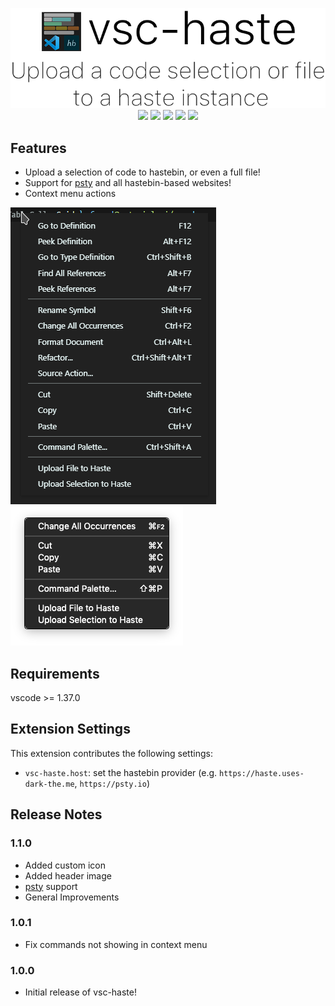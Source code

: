 <p align="center">
<img src="https://raw.githubusercontent.com/ConorTheDev/vsc-haste/master/img/header.png"/>

<img src="https://img.shields.io/visual-studio-marketplace/d/ConorTheDev.vsc-haste?style=for-the-badge"/>
<img src="https://img.shields.io/visual-studio-marketplace/v/ConorTheDev.vsc-haste?style=for-the-badge"/>
<img src="https://img.shields.io/github/license/ConorTheDev/vsc-haste?style=for-the-badge"/>
<img src="https://img.shields.io/github/issues-raw/ConorTheDev/vsc-haste?style=for-the-badge"/>
<img src="https://img.shields.io/github/issues-pr-raw/ConorTheDev/vsc-haste?style=for-the-badge"/>
</p>

## Features

* Upload a selection of code to hastebin, or even a full file!
* Support for [psty](https://psty.io) and all hastebin-based websites!
* Context menu actions

![context-windows](https://raw.githubusercontent.com/ConorTheDev/vsc-haste/master/img/preview/context-windows.png)
![context](https://raw.githubusercontent.com/ConorTheDev/vsc-haste/master/img/preview/context.png)


## Requirements

vscode >= 1.37.0

## Extension Settings

This extension contributes the following settings:

* `vsc-haste.host`: set the hastebin provider (e.g. ``https://haste.uses-dark-the.me``, ``https://psty.io``)

## Release Notes

### 1.1.0

* Added custom icon
* Added header image
* [psty](https://psty.io) support
* General Improvements

### 1.0.1

* Fix commands not showing in context menu


### 1.0.0

* Initial release of vsc-haste!

